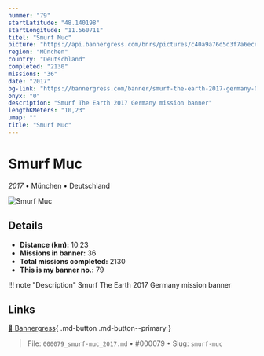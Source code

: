```yaml
---
nummer: "79"
startLatitude: "48.140198"
startLongitude: "11.560711"
titel: "Smurf Muc"
picture: "https://api.bannergress.com/bnrs/pictures/c40a9a76d5d3f7a6ece185ada7d4509a"
region: "München"
country: "Deutschland"
completed: "2130"
missions: "36"
date: "2017"
bg-link: "https://bannergress.com/banner/smurf-the-earth-2017-germany-026b"
onyx: "0"
description: "Smurf The Earth 2017 Germany mission banner"
lengthKMeters: "10,23"
umap: ""
title: "Smurf Muc"
---
```

# Smurf Muc

*2017* • München • Deutschland

![Smurf Muc](https://api.bannergress.com/bnrs/pictures/c40a9a76d5d3f7a6ece185ada7d4509a)

## Details
- **Distance (km):** 10.23
- **Missions in banner:** 36
- **Total missions completed:** 2130
- **This is my banner no.:** 79


!!! note "Description"
    Smurf The Earth 2017 Germany mission banner



## Links
[🔗 Bannergress](https://bannergress.com/banner/smurf-the-earth-2017-germany-026b){ .md-button .md-button--primary }



> File: `000079_smurf-muc_2017.md` • #000079 • Slug: `smurf-muc`
